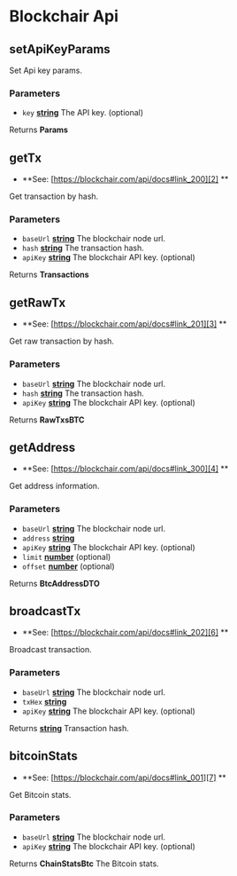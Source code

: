 # Blockchair Api

<!-- Generated by documentation.js. Update this documentation by updating the source code. -->

## setApiKeyParams

Set Api key params.

### Parameters

-   `key` **[string][1]** The API key. (optional)

Returns **Params** 

## getTx

-   **See: [https://blockchair.com/api/docs#link_200][2]
    **

Get transaction by hash.

### Parameters

-   `baseUrl` **[string][1]** The blockchair node url.
-   `hash` **[string][1]** The transaction hash.
-   `apiKey` **[string][1]** The blockchair API key. (optional)

Returns **Transactions** 

## getRawTx

-   **See: [https://blockchair.com/api/docs#link_201][3]
    **

Get raw transaction by hash.

### Parameters

-   `baseUrl` **[string][1]** The blockchair node url.
-   `hash` **[string][1]** The transaction hash.
-   `apiKey` **[string][1]** The blockchair API key. (optional)

Returns **RawTxsBTC** 

## getAddress

-   **See: [https://blockchair.com/api/docs#link_300][4]
    **

Get address information.

### Parameters

-   `baseUrl` **[string][1]** The blockchair node url.
-   `address` **[string][1]** 
-   `apiKey` **[string][1]** The blockchair API key. (optional)
-   `limit` **[number][5]** (optional)
-   `offset` **[number][5]** (optional)

Returns **BtcAddressDTO** 

## broadcastTx

-   **See: [https://blockchair.com/api/docs#link_202][6]
    **

Broadcast transaction.

### Parameters

-   `baseUrl` **[string][1]** The blockchair node url.
-   `txHex` **[string][1]** 
-   `apiKey` **[string][1]** The blockchair API key. (optional)

Returns **[string][1]** Transaction hash.

## bitcoinStats

-   **See: [https://blockchair.com/api/docs#link_001][7]
    **

Get Bitcoin stats.

### Parameters

-   `baseUrl` **[string][1]** The blockchair node url.
-   `apiKey` **[string][1]** The blockchair API key. (optional)

Returns **ChainStatsBtc** The Bitcoin stats.

[1]: https://developer.mozilla.org/docs/Web/JavaScript/Reference/Global_Objects/String

[2]: https://blockchair.com/api/docs#link_200

[3]: https://blockchair.com/api/docs#link_201

[4]: https://blockchair.com/api/docs#link_300

[5]: https://developer.mozilla.org/docs/Web/JavaScript/Reference/Global_Objects/Number

[6]: https://blockchair.com/api/docs#link_202

[7]: https://blockchair.com/api/docs#link_001
